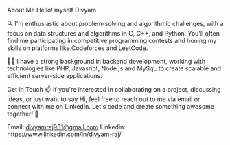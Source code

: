 About Me
Hello! myself Divyam.

🔍 I'm enthusiastic about problem-solving and algorithmic challenges, with a focus on data structures and algorithms in C, C++, and Python. You'll often find me participating in competitive programming contests and honing my skills on platforms like Codeforces and LeetCode.

👨‍💻 I have a strong background in backend development, working with technologies like PHP, Javasript, Node.js and MySqL to create scalable and efficient server-side applications.

Get in Touch
📫 If you're interested in collaborating on a project, discussing ideas, or just want to say Hi, feel free to reach out to me via email or connect with me on LinkedIn.
Let's code and create something awesome together! 🚀

Email: divyamraj931@gmail.com
Linkedin: https://www.linkedin.com/in/divyam-raj/

<!---
focusdivyam/focusdivyam is a ✨ special ✨ repository because its `README.md` (this file) appears on your GitHub profile.
You can click the Preview link to take a look at your changes.
--->
